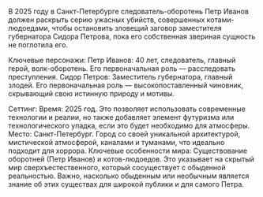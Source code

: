 В 2025 году в Санкт-Петербурге следователь-оборотень Петр Иванов должен раскрыть серию ужасных убийств, совершенных котами-людоедами, чтобы остановить зловещий заговор заместителя губернатора Сидора Петрова, пока его собственная звериная сущность не поглотила его.

Ключевые персонажи:
    Петр Иванов: 40 лет, следователь, главный герой, волк-оборотень. Его первоначальная роль — расследовать преступления.
    Сидор Петров: Заместитель губернатора, главный злодей. Его первоначальная роль — высокопоставленный чиновник, скрывающий свою истинную природу и мотивы.

Сеттинг:
    Время: 2025 год. Это позволяет использовать современные технологии и реалии, но также добавляет элемент футуризма или технологического упадка, если это будет необходимо для атмосферы.
    Место: Санкт-Петербург. Город со своей уникальной архитектурой, мистической атмосферой, каналами и туманами, что идеально подходит для хоррора.
    Ключевые особенности мира: Существование оборотней (Петр Иванов) и котов-людоедов. Это указывает на скрытый мир сверхъестественного, который сосуществует с обыденной реальностью. Важно, насколько обыденным или необычным является знание об этих существах для широкой публики и для самого Петра.
